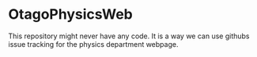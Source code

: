 # OtagoPhysicsWeb

This repository might never have any code. It is a way we can use githubs issue tracking for the physics department webpage.
